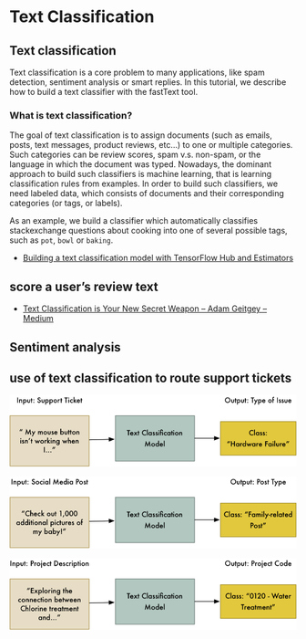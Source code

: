 # Text Classification

## Text classification

Text classification is a core problem to many applications, like spam detection, sentiment analysis or smart replies. In this tutorial, we describe how to build a text classifier with the fastText tool.

### What is text classification?

The goal of text classification is to assign documents \(such as emails, posts, text messages, product reviews, etc...\) to one or multiple categories. Such categories can be review scores, spam v.s. non-spam, or the language in which the document was typed. Nowadays, the dominant approach to build such classifiers is machine learning, that is learning classification rules from examples. In order to build such classifiers, we need labeled data, which consists of documents and their corresponding categories \(or tags, or labels\).

As an example, we build a classifier which automatically classifies stackexchange questions about cooking into one of several possible tags, such as `pot`, `bowl` or `baking`.







* [Building a text classification model with TensorFlow Hub and Estimators](https://medium.com/tensorflow/building-a-text-classification-model-with-tensorflow-hub-and-estimators-3169e7aa568)

##  score a user’s review text

* [Text Classification is Your New Secret Weapon – Adam Geitgey – Medium](https://medium.com/@ageitgey/text-classification-is-your-new-secret-weapon-7ca4fad15788)

##  Sentiment analysis

##  use of text classification to route support tickets

![](../../.gitbook/assets/image%20%2825%29.png)





![](../../.gitbook/assets/image%20%2835%29.png)



![](../../.gitbook/assets/image%20%2822%29.png)

